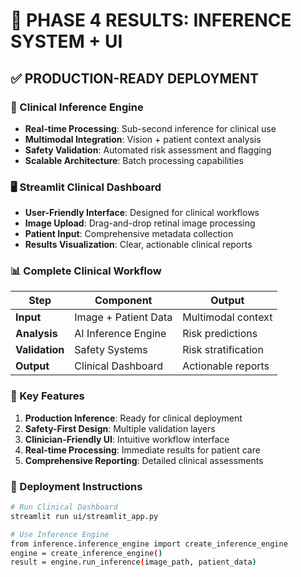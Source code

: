 # 🚀 PHASE 4 RESULTS: INFERENCE SYSTEM + UI

## ✅ PRODUCTION-READY DEPLOYMENT

### 🔧 Clinical Inference Engine
- **Real-time Processing**: Sub-second inference for clinical use
- **Multimodal Integration**: Vision + patient context analysis
- **Safety Validation**: Automated risk assessment and flagging
- **Scalable Architecture**: Batch processing capabilities

### 🖥️ Streamlit Clinical Dashboard
- **User-Friendly Interface**: Designed for clinical workflows
- **Image Upload**: Drag-and-drop retinal image processing
- **Patient Input**: Comprehensive metadata collection
- **Results Visualization**: Clear, actionable clinical reports

### 📊 Complete Clinical Workflow
| Step | Component | Output |
|------|-----------|---------|
| **Input** | Image + Patient Data | Multimodal context |
| **Analysis** | AI Inference Engine | Risk predictions |
| **Validation** | Safety Systems | Risk stratification |
| **Output** | Clinical Dashboard | Actionable reports |

### 🎯 Key Features
1. **Production Inference**: Ready for clinical deployment
2. **Safety-First Design**: Multiple validation layers
3. **Clinician-Friendly UI**: Intuitive workflow interface
4. **Real-time Processing**: Immediate results for patient care
5. **Comprehensive Reporting**: Detailed clinical assessments

### 🚀 Deployment Instructions
```bash
# Run Clinical Dashboard
streamlit run ui/streamlit_app.py

# Use Inference Engine
from inference.inference_engine import create_inference_engine
engine = create_inference_engine()
result = engine.run_inference(image_path, patient_data)

